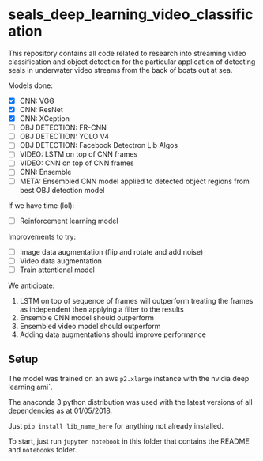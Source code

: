 # seals_deep_learning_video_classification

This repository contains all code related to research into streaming video classification and object detection for the particular application of detecting seals in underwater video streams from the back of boats out at sea. 

Models done:
* [x] CNN: VGG
* [x] CNN: ResNet
* [X] CNN: XCeption
* [ ] OBJ DETECTION: FR-CNN
* [ ] OBJ DETECTION: YOLO V4
* [ ] OBJ DETECTION: Facebook Detectron Lib Algos
* [ ] VIDEO: LSTM on top of CNN frames
* [ ] VIDEO: CNN on top of CNN frames
* [ ] CNN: Ensemble
* [ ] META: Ensembled CNN model applied to detected object regions from best OBJ detection model

If we have time (lol):
* [ ] Reinforcement learning model

Improvements to try:
* [ ] Image data augmentation (flip and rotate and add noise)
* [ ] Video data augmentation
* [ ] Train attentional model

We anticipate:
1. LSTM on top of sequence of frames will outperform treating the frames as independent then applying a filter to the results
2. Ensemble CNN model should outperform
3. Ensembled video model should outperform
4. Adding data augmentations should improve performance

## Setup

The model was trained on an aws `p2.xlarge` instance with the nvidia deep learning ami`.

The anaconda 3 python distribution was used with the latest versions of all dependencies as at 01/05/2018. 

Just `pip install lib_name_here` for anything not already installed.

To start, just run `jupyter notebook` in this folder that contains the README and `notebooks` folder.
